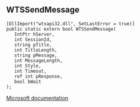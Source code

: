 ## WTSSendMessage

```
[DllImport("wtsapi32.dll", SetLastError = true)]
public static extern bool WTSSendMessage(
   IntPtr hServer,
   int SessionId,
   string pTitle,
   int TitleLength,
   string pMessage,
   int MessageLength,
   int Style,
   int Timeout,
   ref int pResponse,
   bool bWait
);
```

[Microsoft documentation](https://docs.microsoft.com/en-us/windows/win32/api/wtsapi32/nf-wtsapi32-wtssendmessagea)
